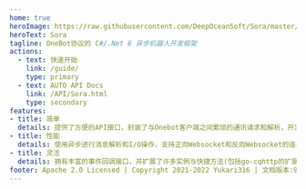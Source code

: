 ```yaml
---
home: true
heroImage: https://raw.githubusercontent.com/DeepOceanSoft/Sora/master/Sora/icon.png
heroText: Sora
tagline: OneBot协议的 C#/.Net 6 异步机器人开发框架
actions:
  - text: 快速开始
    link: /guide/
    type: primary
  - text: AUTO API Docs
    link: /API/Sora.html
    type: secondary
features:
- title: 简单
  details: 提供了方便的API接口，封装了与Onebot客户端之间繁琐的通讯请求和解析，开发者无需关心框架与客户端之间的通讯
- title: 性能
  details: 使用异步进行消息解析和I/O操作，支持正向Websocket和反向Websocket的连接方式
- title: 灵活
  details: 拥有丰富的事件回调接口，并扩展了许多实例与快捷方法(包括go-cqhttp的扩展API)
footer: Apache 2.0 Licensed | Copyright 2021-2022 Yukari316 | 文档版本:93 | 框架版本:v1.2.0
---
```

